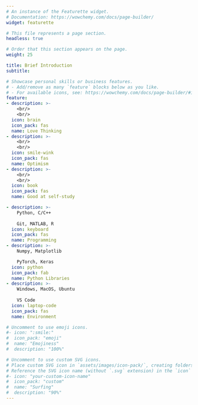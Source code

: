 ```yaml
---
# An instance of the Featurette widget.
# Documentation: https://wowchemy.com/docs/page-builder/
widget: featurette

# This file represents a page section.
headless: true

# Order that this section appears on the page.
weight: 25

title: Brief Introduction
subtitle:

# Showcase personal skills or business features.
# - Add/remove as many `feature` blocks below as you like.
# - For available icons, see: https://wowchemy.com/docs/page-builder/#icons
feature:
- description: >-
    <br/>
    <br/>
  icon: brain
  icon_pack: fas
  name: Love Thinking
- description: >-
    <br/>
    <br/>
  icon: smile-wink
  icon_pack: fas
  name: Optimism
- description: >-
    <br/>
    <br/>
  icon: book
  icon_pack: fas
  name: Good at self-study

- description: >-
    Python, C/C++  
    
    Git, MATLAB, R
  icon: keyboard
  icon_pack: fas
  name: Programming
- description: >-
    Numpy, Matplotlib  

    PyTorch, Keras
  icon: python
  icon_pack: fab
  name: Python Libraries
- description: >-
    Windows, MacOS, Ubuntu  
    
    VS Code
  icon: laptop-code
  icon_pack: fas
  name: Environment

# Uncomment to use emoji icons.
#- icon: ":smile:"
#  icon_pack: "emoji"
#  name: "Emojiness"
#  description: "100%"  

# Uncomment to use custom SVG icons.
# Place custom SVG icon in `assets/images/icon-pack/`, creating folders if necessary.
# Reference the SVG icon name (without `.svg` extension) in the `icon` field.
#- icon: "your-custom-icon-name"
#  icon_pack: "custom"
#  name: "Surfing"
#  description: "90%"
---
```

